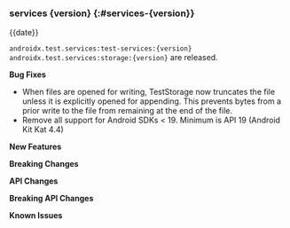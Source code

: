 ### services {version} {:#services-{version}}

{{date}}

`androidx.test.services:test-services:{version}` `androidx.test.services:storage:{version}` are released.

**Bug Fixes**

* When files are opened for writing, TestStorage now truncates the file unless
it is explicitly opened for appending. This prevents bytes from a prior write
to the file from remaining at the end of the file.
* Remove all support for Android SDKs < 19. Minimum is API 19 (Android Kit Kat 4.4)

**New Features**

**Breaking Changes**

**API Changes**

**Breaking API Changes**

**Known Issues**
